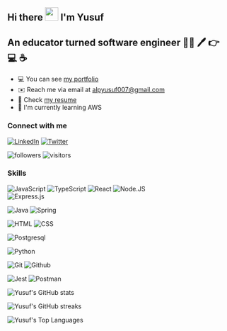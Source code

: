 ## Hi there <img src="https://c.tenor.com/Wx9IEmZZXSoAAAAi/hi.gif" width="30px"> I'm Yusuf

## An educator turned software engineer 👨‍🏫 🖊️  👉 💻 ☕

- 💻 You can see [my portfolio](https://yusufalp.github.io/onepage) 
- ✉️ Reach me via email at [alpyusuf007@gmail.com](alpyusuf007@gmail.com)
- 📃 Check [my resume](https://yusufalp.github.io/onepage/public/Resume_Yusuf_Alp.pdf)
- 🧠 I'm currently learning AWS

### Connect with me
[![LinkedIn](https://img.shields.io/badge/LinkedIn-0077B5?style=for-the-badge&logo=linkedin&logoColor=white)](https://www.linkedin.com/in/yusuf-alp/) 
[![Twitter](https://img.shields.io/badge/Twitter-08a0e9?style=for-the-badge&logo=twitter&logoColor=white)](https://twitter.com/yalp122)

![followers](https://img.shields.io/github/followers/yusufalp)
![visitors](https://visitor-badge.glitch.me/badge?page_id=yusufalp)

### Skills

![JavaScript](https://img.shields.io/badge/JavaScript-F7DF1E?style=for-the-badge&logo=javascript&logoColor=white)
![TypeScript](https://img.shields.io/badge/TypeScript-007ACC?style=for-the-badge&logo=typescript&logoColor=white)
![React](https://img.shields.io/badge/React-61DAFB?style=for-the-badge&logo=react&logoColor=white)
![Node.JS](https://img.shields.io/badge/Node.js-339933?style=for-the-badge&logo=node.js&logoColor=white)	
![Express.js](https://img.shields.io/badge/express.js-000000?style=for-the-badge&logo=express&logoColor=white)

![Java](https://img.shields.io/badge/java-f89820.svg?style=for-the-badge&logo=java&logoColor=white)
![Spring](https://img.shields.io/badge/spring-6DB33F.svg?style=for-the-badge&logo=spring&logoColor=white)

![HTML](https://img.shields.io/badge/HTML5-E34F26?style=for-the-badge&logo=html5&logoColor=white)
![CSS](https://img.shields.io/badge/CSS-1572B6?&style=for-the-badge&logo=css3&logoColor=white)

![Postgresql](https://img.shields.io/badge/postgresql-4169E1?style=for-the-badge&logo=postgresql&logoColor=white)

![Python](https://img.shields.io/badge/Python-3776AB?style=for-the-badge&logo=python&logoColor=white)

![Git](https://img.shields.io/badge/git-F05032.svg?&style=for-the-badge&logo=git&logoColor=white)
![Github](https://img.shields.io/badge/github-181717.svg?&style=for-the-badge&logo=github&logoColor=white)

![Jest](https://img.shields.io/badge/jest-C21325.svg?&style=for-the-badge&logo=jest&logoColor=white)
![Postman](https://img.shields.io/badge/Postman-FF6C37?style=for-the-badge&logo=postman&logoColor=white)

![Yusuf's GitHub stats](https://github-readme-stats.vercel.app/api?username=yusufalp&show_icons=true&count_private=true&title_color=f97316&text_color=000000&icon_color=f97316&bg_color=ffffff&show_icons=true)

![Yusuf's GitHub streaks](https://github-readme-streak-stats.herokuapp.com/?user=yusufalp)

![Yusuf's Top Languages](https://github-readme-stats.vercel.app/api/top-langs/?username=yusufalp&custom_title=Yusuf&apos;s%20%Top%20%Languages)
